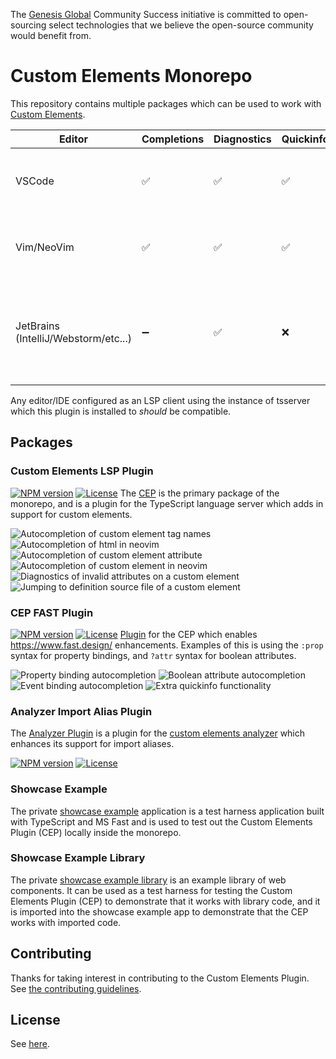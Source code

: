 The [Genesis Global](https://genesis.global) Community Success initiative is committed to open-sourcing select technologies that we believe the open-source community would benefit from.

# Custom Elements Monorepo

This repository contains multiple packages which can be used to work with [Custom Elements](https://developer.mozilla.org/en-US/docs/Web/API/Web_components/Using_custom_elements).

| Editor | Completions | Diagnostics | Quickinfo | Info |
|---|---|---|---|---|
| VSCode | :white_check_mark: | :white_check_mark: | :white_check_mark: | Requires configuration to use local tsserver instance. |
| Vim/NeoVim | :white_check_mark: | :white_check_mark: | :white_check_mark: | Requires configuration as an LSP client for TypeScript. |
| JetBrains (IntelliJ/Webstorm/etc...) | :heavy_minus_sign: | :white_check_mark: | :x: | JetBrains IDEs [currently](https://youtrack.jetbrains.com/issue/WEB-62815/Ability-to-use-tsserver-to-implement-all-LSP-functionality-from-TypeScript) only have partial support as an LSP client. |

Any editor/IDE configured as an LSP client using the instance of tsserver which this plugin is installed to _should_ be compatible.

## Packages

### Custom Elements LSP Plugin

[![NPM version](https://img.shields.io/npm/v/@genesiscommunitysuccess/custom-elements-lsp)](https://www.npmjs.com/package/@genesiscommunitysuccess/custom-elements-lsp) [![License](https://img.shields.io/github/license/genesiscommunitysuccess/custom-elements-lsp)](https://github.com/genesiscommunitysuccess/custom-elements-lsp/blob/master/LICENSE)
The [CEP](./packages/core/custom-elements-lsp/README.md) is the primary package of the monorepo, and is a plugin for the TypeScript language server which adds in support for custom elements.

![Autocompletion of custom element tag names](./docs/custom-elements-lsp/base_ce_completion.gif "Custom Element Completion") ![Autocompletion of html in neovim](./docs/custom-elements-lsp/vim_tagname_quicklook.gif "Element Intellisense in NeoVim") ![Autocompletion of custom element attribute](./docs/custom-elements-lsp/base_attr_completion.gif "Attribute Completion") ![Autocompletion of custom element in neovim](./docs/custom-elements-lsp/vim_ce.gif "Custom Element in NeoVim") ![Diagnostics of invalid attributes on a custom element](./docs/custom-elements-lsp/base_invalid_attr.gif "Diagnostics") ![Jumping to definition source file of a custom element](./docs/custom-elements-lsp/base_jump_to_definition.gif "Jump to Definition")

### CEP FAST Plugin

[![NPM version](https://img.shields.io/npm/v/@genesiscommunitysuccess/cep-fast-plugin)](https://www.npmjs.com/package/@genesiscommunitysuccess/cep-fast-plugin) [![License](https://img.shields.io/github/license/genesiscommunitysuccess/custom-elements-lsp)](https://github.com/genesiscommunitysuccess/custom-elements-lsp/blob/master/LICENSE)
[Plugin](./packages/core/cep-fast-plugin/README.md) for the CEP which enables https://www.fast.design/ enhancements. Examples of this is using the `:prop` syntax for property bindings, and `?attr` syntax for boolean attributes.


![Property binding autocompletion](./docs/cep-fast-plugin/fast_property_binding.gif "Property Binding Autocompletion") ![Boolean attribute autocompletion](./docs/cep-fast-plugin/fast_boolean_attr_binding.gif "Boolean Attribute Binding Autocompletion") ![Event binding autocompletion](./docs/cep-fast-plugin/fast_event_binding.gif "Event Binding Autocompletion") ![Extra quickinfo functionality](./docs/cep-fast-plugin/fast_quicklook.gif "Quickinfo Extended Functionality")

### Analyzer Import Alias Plugin

The [Analyzer Plugin](./packages/core/analyzer-import-alias-plugin/README.md) is a plugin for the [custom elements analyzer](https://custom-elements-manifest.open-wc.org/analyzer/getting-started/) which enhances its support for import aliases.

[![NPM version](https://img.shields.io/npm/v/@genesiscommunitysuccess/analyzer-import-alias-plugin)](https://www.npmjs.com/package/@genesiscommunitysuccess/analyzer-import-alias-plugin) [![License](https://img.shields.io/github/license/genesiscommunitysuccess/custom-elements-lsp)](https://github.com/genesiscommunitysuccess/custom-elements-lsp/blob/master/LICENSE)

### Showcase Example

The private [showcase example](./packages/showcase/example/README.md) application is a test harness application built with TypeScript and MS Fast and is used to test out the Custom Elements Plugin (CEP) locally inside the monorepo.

### Showcase Example Library

The private [showcase example library](./packages/showcase/example-lib/README.md) is an example library of web components. It can be used as a test harness for testing the Custom Elements Plugin (CEP) to demonstrate that it works with library code, and it is imported into the showcase example app to demonstrate that the CEP works with imported code.

## Contributing

Thanks for taking interest in contributing to the Custom Elements Plugin. See [the contributing guidelines](./CONTRIBUTING.md).

## License

See [here](./LICENSE).
